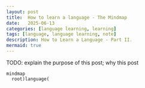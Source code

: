 ```yaml
---
layout: post
title:  How to learn a language - The Mindmap
date:   2025-06-13
categories: [language learning, learning]
tags: [language, language learning, note]
description: How to Learn a Language - Part II.
mermaid: true
---
```


TODO: explain the purpose of this post; why this post

```mermaid
mindmap
  root)language(
```
